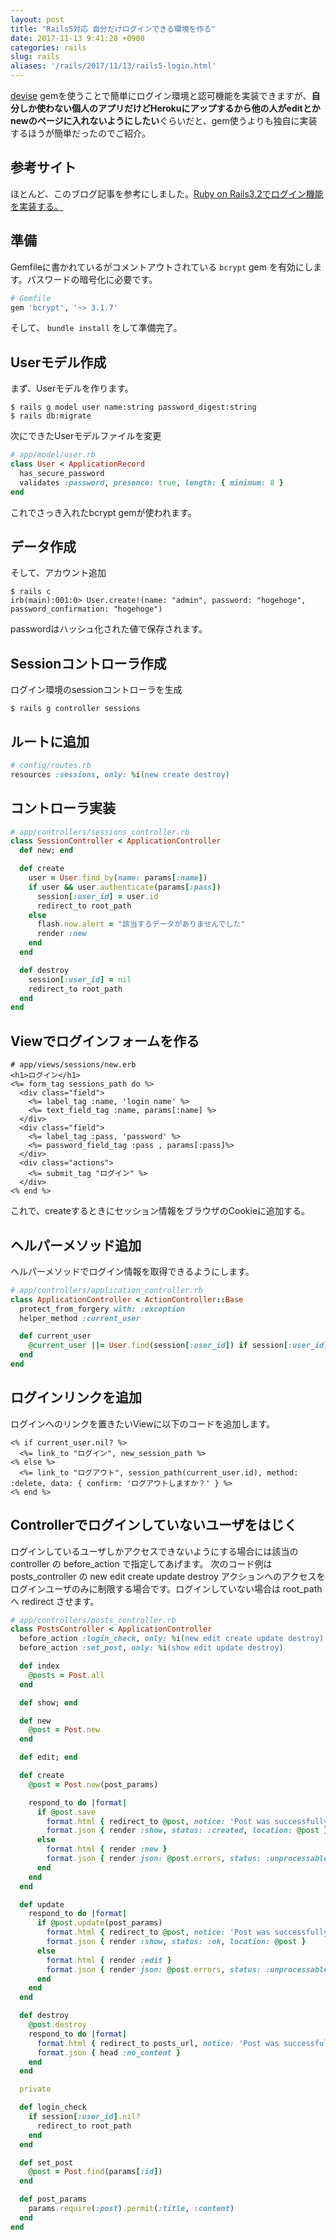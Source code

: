 ```yaml
---
layout: post
title: "Rails5対応 自分だけログインできる環境を作る"
date: 2017-11-13 9:41:28 +0900
categories: rails
slug: rails
aliases: '/rails/2017/11/13/rails5-login.html'
---
```


[devise](https://github.com/plataformatec/devise) gemを使うことで簡単にログイン環境と認可機能を実装できますが、**自分しか使わない個人のアプリだけどHerokuにアップするから他の人がeditとかnewのページに入れないようにしたい**ぐらいだと、gem使うよりも独自に実装するほうが簡単だったのでご紹介。

## 参考サイト
ほとんど、このブログ記事を参考にしました。[Ruby on Rails3.2でログイン機能を実装する。](http://starryskylogic.blogspot.jp/2012/04/ruby-on-rails32.html)

## 準備
Gemfileに書かれているがコメントアウトされている `bcrypt` gem を有効にします。パスワードの暗号化に必要です。

```rb
# Gemfile
gem 'bcrypt', '~> 3.1.7'
```

そして、 `bundle install` をして準備完了。

## Userモデル作成
まず、Userモデルを作ります。

```shell-session
$ rails g model user name:string password_digest:string
$ rails db:migrate
```

次にできたUserモデルファイルを変更

```ruby
# app/model/user.rb
class User < ApplicationRecord
  has_secure_password
  validates :password, presence: true, length: { minimum: 8 }
end
```

これでさっき入れたbcrypt gemが使われます。

## データ作成
そして、アカウント追加

```shell-session
$ rails c
irb(main):001:0> User.create!(name: "admin", password: "hogehoge", password_confirmation: "hogehoge")
```

passwordはハッシュ化された値で保存されます。

## Sessionコントローラ作成
ログイン環境のsessionコントローラを生成

```shell-session
$ rails g controller sessions
```

## ルートに追加

```ruby
# config/routes.rb
resources :sessions, only: %i(new create destroy)
```

## コントローラ実装

```ruby
# app/controllers/sessions_controller.rb
class SessionController < ApplicationController
  def new; end

  def create
    user = User.find_by(name: params[:name])
    if user && user.authenticate(params[:pass])
      session[:user_id] = user.id
      redirect_to root_path
    else
      flash.now.alert = "該当するデータがありませんでした"
      render :new
    end
  end

  def destroy
    session[:user_id] = nil
    redirect_to root_path
  end
end
```

## Viewでログインフォームを作る

```erb
# app/views/sessions/new.erb
<h1>ログイン</h1>
<%= form_tag sessions_path do %>
  <div class="field">
    <%= label_tag :name, 'login name' %>
    <%= text_field_tag :name, params[:name] %>
  </div>
  <div class="field">
    <%= label_tag :pass, 'password' %>
    <%= password_field_tag :pass , params[:pass]%>
  </div>
  <div class="actions">
    <%= submit_tag "ログイン" %>
  </div>
<% end %>
```

これで、createするときにセッション情報をブラウザのCookieに追加する。

## ヘルパーメソッド追加
ヘルパーメソッドでログイン情報を取得できるようにします。

```ruby
# app/controllers/application_controller.rb
class ApplicationController < ActionController::Base
  protect_from_forgery with: :exception
  helper_method :current_user

  def current_user
    @current_user ||= User.find(session[:user_id]) if session[:user_id]
  end
end
```

## ログインリンクを追加
ログインへのリンクを置きたいViewに以下のコードを追加します。

```erb
<% if current_user.nil? %>
  <%= link_to "ログイン", new_session_path %>
<% else %>
  <%= link_to "ログアウト", session_path(current_user.id), method: :delete, data: { confirm: 'ログアウトしますか？' } %>
<% end %>
```

## Controllerでログインしていないユーザをはじく

ログインしているユーザしかアクセスできないようにする場合には該当の controller の before_action で指定してあげます。
次のコード例は posts_controller の new edit create update destroy アクションへのアクセスをログインユーザのみに制限する場合です。ログインしていない場合は root_path へ redirect させます。

```ruby
# app/controllers/posts_controller.rb
class PostsController < ApplicationController
  before_action :login_check, only: %i(new edit create update destroy)
  before_action :set_post, only: %i(show edit update destroy)

  def index
    @posts = Post.all
  end

  def show; end

  def new
    @post = Post.new
  end

  def edit; end

  def create
    @post = Post.new(post_params)

    respond_to do |format|
      if @post.save
        format.html { redirect_to @post, notice: 'Post was successfully created.' }
        format.json { render :show, status: :created, location: @post }
      else
        format.html { render :new }
        format.json { render json: @post.errors, status: :unprocessable_entity }
      end
    end
  end

  def update
    respond_to do |format|
      if @post.update(post_params)
        format.html { redirect_to @post, notice: 'Post was successfully updated.' }
        format.json { render :show, status: :ok, location: @post }
      else
        format.html { render :edit }
        format.json { render json: @post.errors, status: :unprocessable_entity }
      end
    end
  end

  def destroy
    @post.destroy
    respond_to do |format|
      format.html { redirect_to posts_url, notice: 'Post was successfully destroyed.' }
      format.json { head :no_content }
    end
  end

  private

  def login_check
    if session[:user_id].nil?
      redirect_to root_path
    end
  end

  def set_post
    @post = Post.find(params[:id])
  end

  def post_params
    params.require(:post).permit(:title, :content)
  end
end
```

